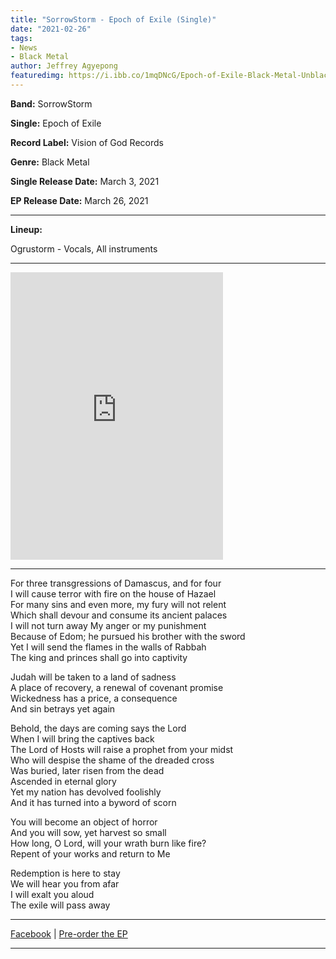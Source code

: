 ```yaml
---
title: "SorrowStorm - Epoch of Exile (Single)"
date: "2021-02-26"
tags:
- News
- Black Metal
author: Jeffrey Agyepong
featuredimg: https://i.ibb.co/1mqDNcG/Epoch-of-Exile-Black-Metal-Unblack-Metal.jpg
---
```


**Band:** SorrowStorm

**Single:** Epoch of Exile

**Record Label:** Vision of God Records

**Genre:** Black Metal

**Single Release Date:** March 3, 2021

**EP Release Date:** March 26, 2021

<hr>

**Lineup:**

Ogrustorm - Vocals, All instruments

<hr>

<iframe style="border: 0; width: 340px; height: 460px;" src="https://bandcamp.com/EmbeddedPlayer/album=3348578959/size=large/bgcol=ffffff/linkcol=0687f5/tracklist=false/track=2845593880/transparent=true/" seamless><a href="https://visionofgodrecords.bandcamp.com/album/epoch-of-exile-black-metal-unblack-metal">Epoch of Exile (Black Metal/Unblack Metal) by Sorrowstorm</a></iframe>



<hr>

For three transgressions of Damascus, and for four <br>
I will cause terror with fire on the house of Hazael <br>
For many sins and even more, my fury will not relent <br>
Which shall devour and consume its ancient palaces <br>
I will not turn away My anger or my punishment<br>
Because of Edom; he pursued his brother with the sword <br>
Yet I will send the flames in the walls of Rabbah <br>
The king and princes shall go into captivity <br>

Judah will be taken to a land of sadness <br>
A place of recovery, a renewal of covenant promise<br>
Wickedness has a price, a consequence<br>
And sin betrays yet again<br>

Behold, the days are coming says the Lord<br>
When I will bring the captives back<br>
The Lord of Hosts will raise a prophet from your midst<br>
Who will despise the shame of the dreaded cross<br>
Was buried, later risen from the dead<br>
Ascended in eternal glory<br>
Yet my nation has devolved foolishly<br>
And it has turned into a byword of scorn<br>

You will become an object of horror<br>
And you will sow, yet harvest so small<br>
How long, O Lord, will your wrath burn like fire?<br>
Repent of your works and return to Me<br>

Redemption is here to stay<br>
We will hear you from afar<br>
I will exalt you aloud<br>
The exile will pass away



<hr>

[Facebook](https://web.facebook.com/Sorrowstorm-102449901881776) | [Pre-order the EP](https://visionofgodrecords.bandcamp.com/album/epoch-of-exile-black-metal-unblack-metal) 

<hr>

